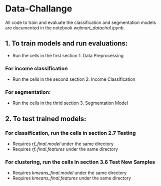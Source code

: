 # Data-Challange
All code to train and evaluate the classification and segmentation models are documented in the notebook *walmart_datachal.ipynb*.
## 1. To train models and run evaluations:
- Run the cells in the first section 1. Data Preprocessing
### For income classification
- Run the cells in the second section 2. Income Classification
### For segmentation:
- Run the cells in the thrid section 3. Segmentation Model

## 2. To test trained models:
### For classification, run the cells in section 2.7 Testing
- Requires *rf_final.model* under the same directory
- Requires *rf_final.features* under the same directory
### For clustering, run the cells in section 3.6 Test New Samples
- Requires *kmeans_final.model* under the same directory
- Requires *kmeans_final.features* under the same directory
